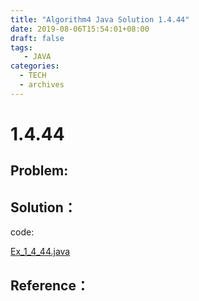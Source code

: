 ```yaml
---
title: "Algorithm4 Java Solution 1.4.44"
date: 2019-08-06T15:54:01+08:00
draft: false
tags:
   - JAVA
categories:
  - TECH
  - archives
---
```



# 1.4.44

## Problem:


## Solution：

code:

[Ex_1_4_44.java](./Ex_1_4_44.java)


## Reference：


